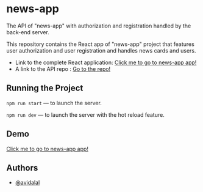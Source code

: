 # news-app
The API of "news-app" with authorization and registration handled by the back-end server.

This repository contains the React app  of "news-app" project that features user authorization and user registration and handles news cards and users. 

* Link to the complete React application: [Click me to go to news-app app!](https://avid.students.nomoredomainssbs.ru/)
* A link to the API repo : [Go to the repo!](https://github.com/avi413/news-explorer-api/)

  
## Running the Project  
  
`npm run start` — to launch the server.  
  
`npm run dev` — to launch the server with the hot reload feature.  

## Demo

[Click me to go to news-app app!](https://avid.students.nomoredomainssbs.ru/)



## Authors

- [@avidalal](https://www.github.com/avi413)




